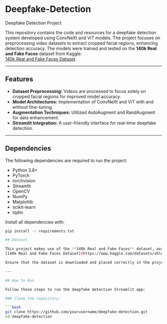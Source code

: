 # Deepfake-Detection

Deepfake Detection Project

This repository contains the code and resources for a deepfake detection system developed using ConvNeXt and ViT models. The project focuses on preprocessing video datasets to extract cropped facial regions, enhancing detection accuracy. The models were trained and tested on the **140k Real and Fake Faces** dataset from Kaggle:  
[140k Real and Fake Faces Dataset](https://www.kaggle.com/datasets/xhlulu/140k-real-and-fake-faces).

---

## Features

- **Dataset Preprocessing:** Videos are processed to focus solely on cropped facial regions for improved model accuracy.  
- **Model Architectures:** Implementation of ConvNeXt and ViT with and without fine-tuning.  
- **Augmentation Techniques:** Utilized AutoAugment and RandAugment for data enhancement.  
- **Streamlit Integration:** A user-friendly interface for real-time deepfake detection.

---

## Dependencies

The following dependencies are required to run the project:

- Python 3.8+  
- PyTorch  
- torchvision  
- Streamlit  
- OpenCV  
- NumPy  
- Matplotlib  
- scikit-learn  
- tqdm

Install all dependencies with:

```bash
pip install -r requirements.txt

## Dataset

This project makes use of the **140k Real and Fake Faces** dataset, available on Kaggle:  
[140k Real and Fake Faces Dataset](https://www.kaggle.com/datasets/xhlulu/140k-real-and-fake-faces).

Ensure that the dataset is downloaded and placed correctly in the project directory before running the application.

---

## How to Run

Follow these steps to run the deepfake detection Streamlit app:

### Clone the repository:

```bash
git clone https://github.com/yourusername/deepfake-detection.git
cd deepfake-detection

